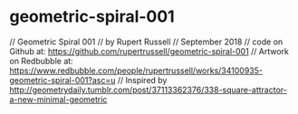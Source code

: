 # geometric-spiral-001

// Geometric Spiral 001
// by Rupert Russell
// September 2018
// code on Github at: https://github.com/rupertrussell/geometric-spiral-001
// Artwork on Redbubble at: https://www.redbubble.com/people/rupertrussell/works/34100935-geometric-spiral-001?asc=u
// Inspired by http://geometrydaily.tumblr.com/post/37113362376/338-square-attractor-a-new-minimal-geometric
